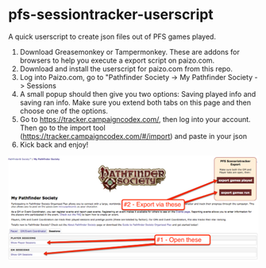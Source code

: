 # pfs-sessiontracker-userscript
A quick userscript to create json files out of PFS games played.

1. Download Greasemonkey or Tampermonkey. These are addons for browsers to help you execute a export script on paizo.com.
2. Download and install the userscript for paizo.com from this repo.
3. Log into Paizo.com, go to "Pathfinder Society -> My Pathfinder Society -> Sessions
4. A small popup should then give you two options: Saving played info and saving ran info. Make sure you extend both tabs on this page and then choose one of the options.
5. Go to https://tracker.campaigncodex.com/, then log into your account.  Then go to the import tool (https://tracker.campaigncodex.com/#/import) and paste in your json
6. Kick back and enjoy!

![alt text](screenshot.png "In action")
